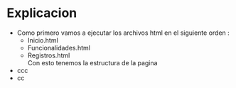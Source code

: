 # Explicacion 
* Como primero vamos a ejecutar los archivos html en el siguiente orden :
    * Inicio.html
    * Funcionalidades.html
    * Registros.html <br>
Con esto tenemos la estructura de la pagina
* ccc
* cc
